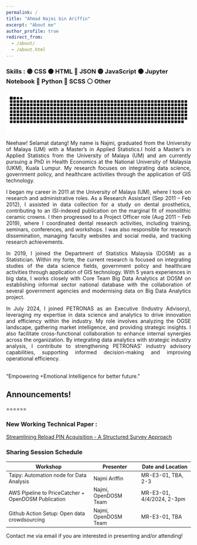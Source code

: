 ```yaml
---
permalink: /
title: "Ahmad Najmi bin Ariffin"
excerpt: "About me"
author_profile: true
redirect_from: 
  - /about/
  - /about.html
---
```

### Skills : 🟣 **CSS**  🟠 **HTML**  🔵 **JSON**  🟡 **JavaScript**  🟤 **Jupyter Notebook**  🔵 **Python**  🔵 **SCSS**  ⚪ **Other**
![GitHub Contribution Snake](https://raw.githubusercontent.com/platane/snk/output/github-contribution-grid-snake.svg)
<br/>
<p style="text-align: justify;">
  Neehaw! Selamat datang! My name is Najmi, graduated from the University of Malaya (UM) with a Master’s in Applied Statistics.I hold a Master’s in Applied Statistics from the University of Malaya (UM) and am currently pursuing a PhD in Health Economics at the National University of Malaysia (UKM), Kuala Lumpur. My research focuses on integrating data science, government policy, and healthcare activities through the application of GIS technology.</p>
<p></p>
<p style="text-align: justify;">I began my career in 2011 at the University of Malaya (UM), where I took on research and administrative roles. As a Research Assistant (Sep 2011 – Feb 2012), I assisted in data collection for a study on dental prosthetics, contributing to an ISI-indexed publication on the marginal fit of monolithic ceramic crowns. I then progressed to a Project Officer role (Aug 2011 – Feb 2019), where I coordinated dental research activities, including training, seminars, conferences, and workshops. I was also responsible for research dissemination, managing faculty websites and social media, and tracking research achievements.</p>
<p></p>
<p style="text-align: justify;">In 2019, I joined the Department of Statistics Malaysia (DOSM) as a Statistician. Within my forte, the current research is focused on integrating studies of the data science fields, government policy and healthcare activities through application of GIS technology. With 5 years experiences in big data, I works closely with Core Team Big Data Analytics at DOSM on establishing informal sector national database with the collaboration of several government agencies and modernising data on Big Data Analytics project. </p>
<p></p>
<p style="text-align: justify;">In July 2024, I joined PETRONAS as an Executive (Industry Advisory), leveraging my expertise in data science and analytics to drive innovation and efficiency within the industry. My role involves analyzing the OGSE landscape, gathering market intelligence, and providing strategic insights. I also facilitate cross-functional collaboration to enhance internal synergies across the organization. By integrating data analytics with strategic industry analysis, I contribute to strengthening PETRONAS’ industry advisory capabilities, supporting informed decision-making and improving operational efficiency.</p>
</p><br>
“Empowering +Emotional Intelligence for better future.”

## Announcements!

======

### New Working Technical Paper : 
[Streamlining Reload PIN Acquisition - A Structured Survey Approach]("https://docs.google.com/document/d/1wsDEBy2Wk4tWl594_rTH2pE7Uasb7veVRBPQc4eT9T4/view")


### Sharing Session Schedule

| Workshop          | Presenter  |     Date and Location                                                       |
| --------         | ------ | ------------------------------------------------------------ |
| Taipy: Automation node for Data Analysis  | Najmi Ariffin | MR-E3-01, TBA, 2-3 |
| AWS Pipeline to PriceCatcher + OpenDOSM Publication | Najmi, OpenDOSM Team | MR-E3-01, 4/4/2024, 2-3pm |
| Github Action Setup: Open data crowdsourcing | Najmi, OpenDOSM Team | MR-E3-01, TBA|

Contact me via email if you are interested in presenting and/or attending!
